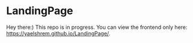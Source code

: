 # LandingPage
Hey there:) This repo is in progress. You can view the frontend only here: https://yaelshrem.github.io/LandingPage/.
